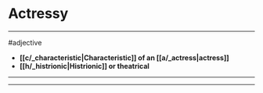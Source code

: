 # Actressy
---
#adjective
- **[[c/_characteristic|Characteristic]] of an [[a/_actress|actress]]**
- **[[h/_histrionic|Histrionic]] or theatrical**
---
---
